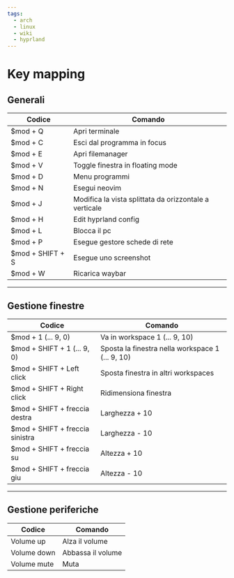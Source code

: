 ```yaml
---
tags:
  - arch
  - linux
  - wiki
  - hyprland
---
```

# Key mapping

## Generali

| Codice           | Comando                                                |
| ---------------- | ------------------------------------------------------ |
| $mod + Q         | Apri terminale                                         |
| $mod + C         | Esci dal programma in focus                            |
| $mod + E         | Apri filemanager                                       |
| $mod + V         | Toggle finestra in floating mode                       |
| $mod + D         | Menu programmi                                         |
| $mod + N         | Esegui neovim                                          |
| $mod + J         | Modifica la vista splittata da orizzontale a verticale |
| $mod + H         | Edit hyprland config                                   |
| $mod + L         | Blocca il pc                                           |
| $mod + P         | Esegue gestore schede di rete                          |
| $mod + SHIFT + S | Esegue uno screenshot                                  |
| $mod + W         | Ricarica waybar                                        |

---
## Gestione finestre

| Codice                          | Comando                                          |
| ------------------------------- | ------------------------------------------------ |
| $mod + 1 (... 9, 0)             | Va in workspace 1 (... 9, 10)                    |
| $mod + SHIFT + 1 (... 9, 0)     | Sposta la finestra nella workspace 1 (... 9, 10) |
| $mod + SHIFT + Left click       | Sposta finestra in altri workspaces              |
| $mod + SHIFT + Right click      | Ridimensiona finestra                            |
| $mod + SHIFT + freccia destra   | Larghezza + 10                                   |
| $mod + SHIFT + freccia sinistra | Larghezza - 10                                   |
| $mod + SHIFT + freccia su       | Altezza + 10                                     |
| $mod + SHIFT + freccia giu      | Altezza - 10                                     |

---
## Gestione periferiche

| Codice      | Comando           |
| ----------- | ----------------- |
| Volume up   | Alza il volume    |
| Volume down | Abbassa il volume |
| Volume mute | Muta              |
